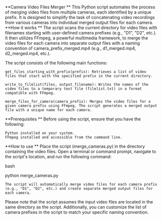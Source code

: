 **Camera Video Files Merger
**
This Python script automates the process of merging video files from multiple cameras, each identified by a unique prefix. It is designed to simplify the task of concatenating video recordings from various cameras into individual merged output files for each camera.
**How it works
**
The script scans the current directory for video files with filenames starting with user-defined camera prefixes (e.g., "D1", "D2", etc.). It then utilizes FFmpeg, a powerful multimedia framework, to merge the video files for each camera into separate output files with a naming convention of camera_prefix_merged.mp4 (e.g., d1_merged.mp4, d2_merged.mp4, etc.).

The script consists of the following main functions:

    get_files_starting_with_prefix(prefix): Retrieves a list of video files that start with the specified prefix in the current directory.

    write_to_filelist(files, output_filename): Writes the names of the video files to a temporary text file (filelist.txt) in a format compatible with FFmpeg.

    merge_files_for_camera(camera_prefix): Merges the video files for a given camera prefix using FFmpeg. The script generates a merged output file with a unique name for each camera.

**Prerequisites
**
Before using the script, ensure that you have the following:

    Python installed on your system.
    FFmpeg installed and accessible from the command line.

**How to use
**
    Place the script (merge_cameras.py) in the directory containing the video files.
    Open a terminal or command prompt, navigate to the script's location, and run the following command:

bash

python merge_cameras.py

    The script will automatically merge video files for each camera prefix (e.g., "D1", "D2", etc.) and create separate merged output files for each camera.

Please note that the script assumes the input video files are located in the same directory as the script. Additionally, you can customize the list of camera prefixes in the script to match your specific naming convention.
